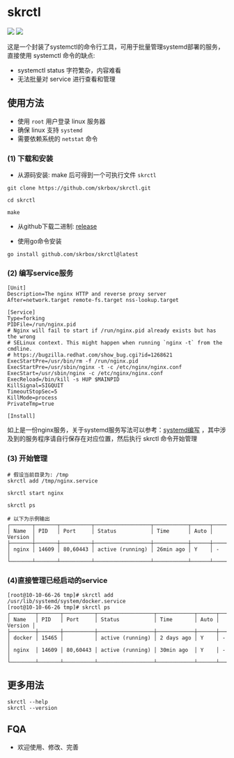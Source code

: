 # skrctl

![](https://img.shields.io/github/license/skrbox/skrctl) ![](https://img.shields.io/github/issues/skrbox/skrctl?style=social)

这是一个封装了systemctl的命令行工具，可用于批量管理systemd部署的服务，直接使用 systemctl 命令的缺点:

- systemctl status 字符繁杂，内容难看
- 无法批量对 service 进行查看和管理

## 使用方法

- 使用 `root` 用户登录 linux 服务器
- 确保 linux 支持 `systemd`
- 需要依赖系统的 `netstat` 命令

### (1) 下载和安装

- 从源码安装: make 后可得到一个可执行文件 `skrctl`

```shell
git clone https://github.com/skrbox/skrctl.git

cd skrctl

make
```

- 从github下载二进制: [release](https://github.com/skrbox/skrctl/releases)

- 使用go命令安装

```shell
go install github.com/skrbox/skrctl@latest
```

### (2) 编写service服务

```text
[Unit]
Description=The nginx HTTP and reverse proxy server
After=network.target remote-fs.target nss-lookup.target

[Service]
Type=forking
PIDFile=/run/nginx.pid
# Nginx will fail to start if /run/nginx.pid already exists but has the wrong
# SELinux context. This might happen when running `nginx -t` from the cmdline.
# https://bugzilla.redhat.com/show_bug.cgi?id=1268621
ExecStartPre=/usr/bin/rm -f /run/nginx.pid
ExecStartPre=/usr/sbin/nginx -t -c /etc/nginx/nginx.conf
ExecStart=/usr/sbin/nginx -c /etc/nginx/nginx.conf
ExecReload=/bin/kill -s HUP $MAINPID
KillSignal=SIGQUIT
TimeoutStopSec=5
KillMode=process
PrivateTmp=true

[Install]
```

如上是一份nginx服务，关于systemd服务写法可以参考：[systemd编写](http://blog.lujianxin.com/x/art/dovhvqvv29g7) ，其中涉及到的服务程序请自行保存在对应位置，然后执行
skrctl 命令开始管理

### (3) 开始管理

```shell
# 假设当前目录为: /tmp
skrctl add /tmp/nginx.service

skrctl start nginx

skrctl ps

# 以下为示例输出
┌───────┬───────┬──────────┬──────────────────┬───────────┬──────┬─────────┐
│ Name  │ PID   │ Port     │ Status           │ Time      │ Auto │ Version │
├───────┼───────┼──────────┼──────────────────┼───────────┼──────┼─────────┤
│ nginx │ 14609 │ 80,60443 │ active (running) │ 26min ago │ Y    │ -       │
└───────┴───────┴──────────┴──────────────────┴───────────┴──────┴─────────┘
```

### (4)直接管理已经启动的service

```shell
[root@10-10-66-26 tmp]# skrctl add /usr/lib/systemd/system/docker.service
[root@10-10-66-26 tmp]# skrctl ps
┌────────┬───────┬──────────┬──────────────────┬────────────┬──────┬─────────┐
│ Name   │ PID   │ Port     │ Status           │ Time       │ Auto │ Version │
├────────┼───────┼──────────┼──────────────────┼────────────┼──────┼─────────┤
│ docker │ 15465 │          │ active (running) │ 2 days ago │ Y    │ -       │
│ nginx  │ 14609 │ 80,60443 │ active (running) │ 30min ago  │ Y    │ -       │
└────────┴───────┴──────────┴──────────────────┴────────────┴──────┴─────────┘
```

## 更多用法

```shell
skrctl --help
skrctl --version
```

## FQA

- 欢迎使用、修改、完善
